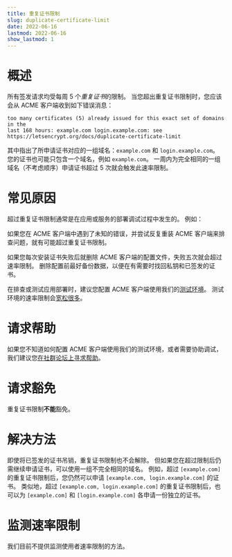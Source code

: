 ```yaml
---
title: 重复证书限制
slug: duplicate-certificate-limit
date: 2022-06-16
lastmod: 2022-06-16
show_lastmod: 1
---
```



# 概述
所有签发请求均受每周 5 个*重复证书*的限制。 当您超出重复证书限制时，您应该会从 ACME 客户端收到如下错误消息：
```
too many certificates (5) already issued for this exact set of domains in the
last 168 hours: example.com login.example.com: see https://letsencrypt.org/docs/duplicate-certificate-limit
```
其中指出了所申请证书对应的一组域名：`example.com` 和 `login.example.com`。 您的证书也可能只包含一个域名，例如 `example.com`。 一周内为完全相同的一组域名（不考虑顺序）申请证书超过 5 次就会触发此速率限制。

# 常见原因

超过重复证书限制通常是在应用或服务的部署调试过程中发生的。 例如：

如果您在 ACME 客户端中遇到了未知的错误，并尝试反复重装 ACME 客户端来排查问题，就有可能超过重复证书限制。

如果您每次安装证书失败后就删除 ACME 客户端的配置文件，失败五次就会超过速率限制。 删除配置前最好备份数据，以便在有需要时找回私钥和已签发的证书。

在排查或测试应用部署时，建议您配置 ACME 客户端使用我们的[测试环境](/docs/staging-environment/)。 测试环境的速率限制会[宽松很多](/docs/staging-environment/#rate-limits)。

# 请求帮助

如果您不知道如何配置 ACME 客户端使用我们的测试环境，或者需要协助调试，我们建议您[在社群论坛上寻求帮助](https://community.letsencrypt.org/c/help/13)。

# 请求豁免

重复证书限制**不能**豁免。

# 解决方法

即使将已签发的证书吊销，重复证书限制也不会解除。 但如果您在超过限制后仍需继续申请证书，可以使用一组不完全相同的域名。 例如，超过 `[example.com]` 的重复证书限制后，您仍然可以申请 `[example.com, login.example.com]` 的证书。 类似地，超过 `[example.com, login.example.com]` 的重复证书限制后，也可以为 `[example.com]` 和 `[login.example.com]` 各申请一份独立的证书。

# 监测速率限制

我们目前不提供监测使用者速率限制的方法。
